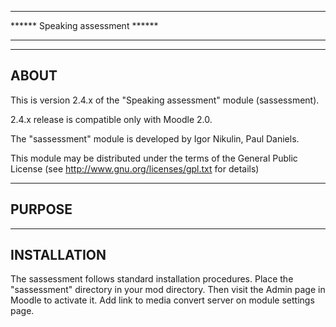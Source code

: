 *********************************************************************************************
****** Speaking assessment  ******
*********************************************************************************************


--------
ABOUT
--------
This is version 2.4.x of the "Speaking assessment" module (sassessment).

2.4.x release is compatible only with Moodle 2.0.

The "sassessment" module is developed by
    Igor Nikulin, Paul Daniels.

This module may be distributed under the terms of the General Public License
(see http://www.gnu.org/licenses/gpl.txt for details)

-----------
PURPOSE
-----------


----------------
INSTALLATION
----------------
The sassessment follows standard installation procedures.
Place the "sassessment" directory in your mod directory.
Then visit the Admin page in Moodle to activate it.
Add link to media convert server on module settings page.
